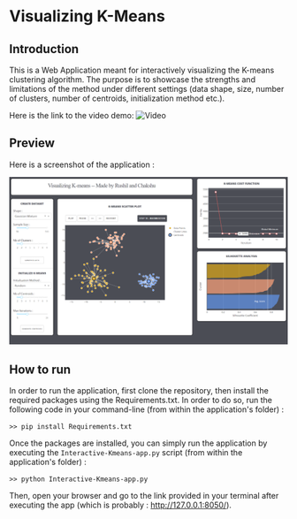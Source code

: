 # Visualizing K-Means

## Introduction
This is a Web Application meant for interactively visualizing the K-means clustering algorithm. The purpose is to showcase the strengths and limitations of the method under different settings (data shape, size, number of clusters, number of centroids, initialization method etc.).

Here is the link to the video demo: ![Video](https://drive.google.com/drive/folders/1MdHAiXzoCKFRWN0T3f3rEg5lObMe6sY-?usp=share_link)

## Preview
Here is a screenshot of the application :

![alt text](assets/Application_Preview.png.png)

## How to run
In order to run the application, first clone the repository, then install the required packages using the Requirements.txt. In order to do so, run the following code in your command-line (from within the application's folder) :
```
>> pip install Requirements.txt
```
Once the packages are installed, you can simply run the application by executing the `Interactive-Kmeans-app.py` script (from within the application's folder) :
```
>> python Interactive-Kmeans-app.py
```
Then, open your browser and go to the link provided in your terminal after executing the app (which is probably : http://127.0.0.1:8050/).
